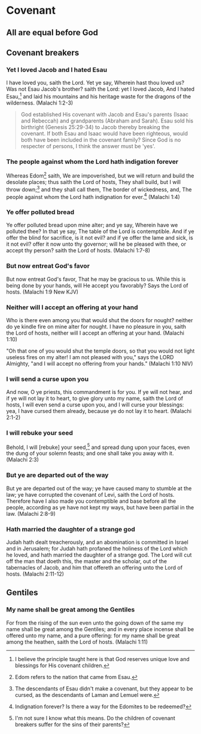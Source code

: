 # Covenant

## All are equal before God

## Covenant breakers

### Yet I loved Jacob and I hated Esau
I have loved you, saith the Lord. Yet ye say, Wherein hast thou loved us? Was not Esau Jacob's brother? saith the Lord: yet I loved Jacob, And I hated Esau,[^1] and laid his mountains and his heritage waste for the dragons of the wilderness. (Malachi 1:2-3)

> God established His covenant with Jacob and Esau's parents (Isaac and Rebeccah) and grandparents (Abraham and Sarah). Esau sold his birthright (Genesis 25:29-34) to Jacob thereby breaking the covenant. If both Esau and Isaac would have been righteous, would both have been included in the covenant family? Since God is no respecter of persons, I think the answer must be 'yes'.

### The people against whom the Lord hath indigation forever
Whereas Edom[^2] saith, We are impoverished, but we will return and build the desolate places; thus saith the Lord of hosts, They shall build, but I will throw down;[^3] and they shall call them, The border of wickedness, and, The people against whom the Lord hath indignation for ever.[^4] (Malachi 1:4)

### Ye offer polluted bread
Ye offer polluted bread upon mine alter; and ye say, Wherein have we polluted thee? In that ye say, The table of the Lord is contemptible. And if ye offer the blind for sacrifice, is it not evil? and if ye offer the lame and sick, is it not evil? offer it now unto thy governor; will he be pleased with thee, or accept thy person? saith the Lord of hosts. (Malachi 1:7-8)

### But now entreat God's favor
But now entreat God's favor, That he may be gracious to us. While this is being done by your hands, will He accept you favorably? Says the Lord of hosts. (Malachi 1:9 New KJV)

### Neither will I accept an offering at your hand
Who is there even among you that would shut the doors for nought? neither do ye kindle fire on mine alter for nought. I have no pleasure in you, saith the Lord of hosts, neither will I accept an offering at your hand. (Malachi 1:10)

"Oh that one of you would shut the temple doors, so that you would not light useless fires on my alter! I am not pleased with you," says the LORD Almighty, "and I will accept no offering from your hands." (Malachi 1:10 NIV)

### I will send a curse upon you
And now, O ye priests, this commandment is for you. If ye will not hear, and if ye will not lay it to heart, to give glory unto my name, saith the Lord of hosts, I will even send a curse upon you, and I will curse your blessings: yea, I have cursed them already, because ye do not lay it to heart. (Malachi 2:1-2)

### I will rebuke your seed
Behold, I will [rebuke] your seed,[^5] and spread dung upon your faces, even the dung of your solemn feasts; and one shall take you away with it. (Malachi 2:3)

### But ye are departed out of the way
But ye are departed out of the way; ye have caused many to stumble at the law; ye have corrupted the covenant of Levi, saith the Lord of hosts. Therefore have I also made you contemptible and base before all the people, according as ye have not kept my ways, but have been partial in the law. (Malachi 2:8-9)

### Hath married the daughter of a strange god
Judah hath dealt treacherously, and an abomination is committed in Israel and in Jerusalem; for Judah hath profaned the holiness of the Lord which he loved, and hath married the daughter of a strange god. The Lord will cut off the man that doeth this, the master and the scholar, out of the tabernacles of Jacob, and him that offereth an offering unto the Lord of hosts. (Malachi 2:11-12)

## Gentiles

### My name shall be great among the Gentiles
For from the rising of the sun even unto the going down of the same my name shall be great among the Gentiles; and in every place incense shall be offered unto my name, and a pure offering: for my name shall be great among the heathen, saith the Lord of hosts. (Malachi 1:11)


[^1]: I believe the principle taught here is that God reserves unique love and blessings for His covenant children.
[^2]: Edom refers to the nation that came from Esau.
[^3]: The descendants of Esau didn't make a covenant, but they appear to be cursed, as the descendants of Laman and Lemuel were.
[^4]: Indignation forever? Is there a way for the Edomites to be redeemed?
[^5]: I'm not sure I know what this means. Do the children of covenant breakers suffer for the sins of their parents?
